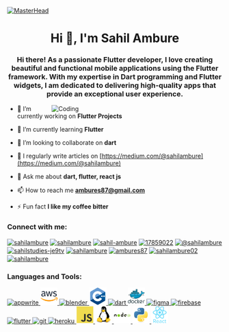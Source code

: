 [![MasterHead](https://cdn-images-1.medium.com/v2/resize:fill:1600:480/gravity:fp:0.5:0.4/1*vkfI4nFNheC5v0p7wzDtGg.gif)](https://github.com/sahilambure94)
<h1 align="center">Hi 👋, I'm Sahil Ambure</h1>
<h3 align="center">Hi there! As a passionate Flutter developer, I love creating beautiful and functional mobile applications using the Flutter framework. With my expertise in Dart programming and Flutter widgets, I am dedicated to delivering high-quality apps that provide an exceptional user experience.</h3>
<img align="right" alt="Coding" width="400" src="https://cdn.discordapp.com/attachments/1018883801822281799/1085092333801963601/89966-development.gif">

- 🔭 I’m currently working on **Flutter Projects**

- 🌱 I’m currently learning **Flutter**

- 👯 I’m looking to collaborate on **dart**

- 📝 I regularly write articles on [https://medium.com/@sahilambure](https://medium.com/@sahilambure)

- 💬 Ask me about **dart, flutter, react js**

- 📫 How to reach me **ambures87@gmail.com**

- ⚡ Fun fact **I like my coffee bitter**

<h3 align="left">Connect with me:</h3>
<p align="left">
<a href="https://dev.to/sahilambure" target="blank"><img align="center" src="https://raw.githubusercontent.com/rahuldkjain/github-profile-readme-generator/master/src/images/icons/Social/devto.svg" alt="sahilambure" height="30" width="40" /></a>
<a href="https://twitter.com/sahilambure" target="blank"><img align="center" src="https://raw.githubusercontent.com/rahuldkjain/github-profile-readme-generator/master/src/images/icons/Social/twitter.svg" alt="sahilambure" height="30" width="40" /></a>
<a href="https://linkedin.com/in/sahil-ambure" target="blank"><img align="center" src="https://raw.githubusercontent.com/rahuldkjain/github-profile-readme-generator/master/src/images/icons/Social/linked-in-alt.svg" alt="sahil-ambure" height="30" width="40" /></a>
<a href="https://stackoverflow.com/users/17859022" target="blank"><img align="center" src="https://raw.githubusercontent.com/rahuldkjain/github-profile-readme-generator/master/src/images/icons/Social/stack-overflow.svg" alt="17859022" height="30" width="40" /></a>
<a href="https://medium.com/@sahilambure" target="blank"><img align="center" src="https://raw.githubusercontent.com/rahuldkjain/github-profile-readme-generator/master/src/images/icons/Social/medium.svg" alt="@sahilambure" height="30" width="40" /></a>
<a href="https://www.youtube.com/c/sahilstudies-je9tv" target="blank"><img align="center" src="https://raw.githubusercontent.com/rahuldkjain/github-profile-readme-generator/master/src/images/icons/Social/youtube.svg" alt="sahilstudies-je9tv" height="30" width="40" /></a>
<a href="https://www.codechef.com/users/sahilambure" target="blank"><img align="center" src="https://cdn.jsdelivr.net/npm/simple-icons@3.1.0/icons/codechef.svg" alt="sahilambure" height="30" width="40" /></a>
<a href="https://www.hackerrank.com/ambures87" target="blank"><img align="center" src="https://raw.githubusercontent.com/rahuldkjain/github-profile-readme-generator/master/src/images/icons/Social/hackerrank.svg" alt="ambures87" height="30" width="40" /></a>
<a href="https://codeforces.com/profile/sahilambure02" target="blank"><img align="center" src="https://raw.githubusercontent.com/rahuldkjain/github-profile-readme-generator/master/src/images/icons/Social/codeforces.svg" alt="sahilambure02" height="30" width="40" /></a>
<a href="https://www.leetcode.com/sahilambure" target="blank"><img align="center" src="https://raw.githubusercontent.com/rahuldkjain/github-profile-readme-generator/master/src/images/icons/Social/leet-code.svg" alt="sahilambure" height="30" width="40" /></a>
</p>

<h3 align="left">Languages and Tools:</h3>
<p align="left"> <a href="https://appwrite.io" target="_blank" rel="noreferrer"> <img src="https://www.vectorlogo.zone/logos/appwriteio/appwriteio-icon.svg" alt="appwrite" width="40" height="40"/> </a> <a href="https://aws.amazon.com" target="_blank" rel="noreferrer"> <img src="https://raw.githubusercontent.com/devicons/devicon/master/icons/amazonwebservices/amazonwebservices-original-wordmark.svg" alt="aws" width="40" height="40"/> </a> <a href="https://www.blender.org/" target="_blank" rel="noreferrer"> <img src="https://download.blender.org/branding/community/blender_community_badge_white.svg" alt="blender" width="40" height="40"/> </a> <a href="https://www.w3schools.com/cpp/" target="_blank" rel="noreferrer"> <img src="https://raw.githubusercontent.com/devicons/devicon/master/icons/cplusplus/cplusplus-original.svg" alt="cplusplus" width="40" height="40"/> </a> <a href="https://dart.dev" target="_blank" rel="noreferrer"> <img src="https://www.vectorlogo.zone/logos/dartlang/dartlang-icon.svg" alt="dart" width="40" height="40"/> </a> <a href="https://www.docker.com/" target="_blank" rel="noreferrer"> <img src="https://raw.githubusercontent.com/devicons/devicon/master/icons/docker/docker-original-wordmark.svg" alt="docker" width="40" height="40"/> </a> <a href="https://www.figma.com/" target="_blank" rel="noreferrer"> <img src="https://www.vectorlogo.zone/logos/figma/figma-icon.svg" alt="figma" width="40" height="40"/> </a> <a href="https://firebase.google.com/" target="_blank" rel="noreferrer"> <img src="https://www.vectorlogo.zone/logos/firebase/firebase-icon.svg" alt="firebase" width="40" height="40"/> </a> <a href="https://flutter.dev" target="_blank" rel="noreferrer"> <img src="https://www.vectorlogo.zone/logos/flutterio/flutterio-icon.svg" alt="flutter" width="40" height="40"/> </a> <a href="https://git-scm.com/" target="_blank" rel="noreferrer"> <img src="https://www.vectorlogo.zone/logos/git-scm/git-scm-icon.svg" alt="git" width="40" height="40"/> </a> <a href="https://heroku.com" target="_blank" rel="noreferrer"> <img src="https://www.vectorlogo.zone/logos/heroku/heroku-icon.svg" alt="heroku" width="40" height="40"/> </a> <a href="https://developer.mozilla.org/en-US/docs/Web/JavaScript" target="_blank" rel="noreferrer"> <img src="https://raw.githubusercontent.com/devicons/devicon/master/icons/javascript/javascript-original.svg" alt="javascript" width="40" height="40"/> </a> <a href="https://www.linux.org/" target="_blank" rel="noreferrer"> <img src="https://raw.githubusercontent.com/devicons/devicon/master/icons/linux/linux-original.svg" alt="linux" width="40" height="40"/> </a> <a href="https://nodejs.org" target="_blank" rel="noreferrer"> <img src="https://raw.githubusercontent.com/devicons/devicon/master/icons/nodejs/nodejs-original-wordmark.svg" alt="nodejs" width="40" height="40"/> </a> <a href="https://www.python.org" target="_blank" rel="noreferrer"> <img src="https://raw.githubusercontent.com/devicons/devicon/master/icons/python/python-original.svg" alt="python" width="40" height="40"/> </a> <a href="https://reactjs.org/" target="_blank" rel="noreferrer"> <img src="https://raw.githubusercontent.com/devicons/devicon/master/icons/react/react-original-wordmark.svg" alt="react" width="40" height="40"/> </a> </p>
